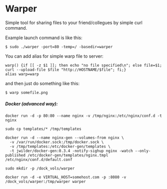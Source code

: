 # Warper

Simple tool for sharing files to your friend/collegues by simple curl command.

Example launch command is like this:

```$ sudo ./warper -port=80 -temp=/ -basedir=warper```

You can add alias for simple warp file to server:
```
warp() {if [[ -z $1 ]]; then echo "no file specified\n"; else file=$1; curl --upload-file $file "http://HOSTNAME/$file"; fi;}
alias warp=warp
```
and then just do something like this:

```$ warp somefile.png```


##### Docker (advanced way):
```
docker run -d -p 80:80 --name nginx -v /tmp/nginx:/etc/nginx/conf.d -t nginx

sudo cp templates/* /tmp/templates

docker run -d --name nginx-gen --volumes-from nginx \
  -v /var/run/docker.sock:/tmp/docker.sock \
  -v /tmp/templates:/etc/docker-gen/templates \
  -t jwilder/docker-gen:0.3.4 -notify-sighup nginx -watch --only-published /etc/docker-gen/templates/nginx.tmpl /etc/nginx/conf.d/default.conf

sudo mkdir -p /dock_vols/warper

docker run -d -e VIRTUAL_HOST=somehost.com -p :8080 -v /dock_vols/warper:/tmp/warper warper
```
